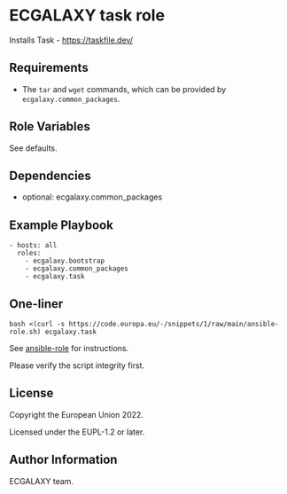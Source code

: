 ECGALAXY task role
==================

Installs Task - https://taskfile.dev/

Requirements
------------

* The `tar` and `wget` commands, which can be provided by `ecgalaxy.common_packages`.

Role Variables
--------------

See defaults.

Dependencies
------------

* optional: ecgalaxy.common_packages

Example Playbook
----------------

    - hosts: all
      roles:
        - ecgalaxy.bootstrap
        - ecgalaxy.common_packages
        - ecgalaxy.task

One-liner
---------

    bash <(curl -s https://code.europa.eu/-/snippets/1/raw/main/ansible-role.sh) ecgalaxy.task

See [ansible-role](https://code.europa.eu/-/snippets/1) for instructions.

Please verify the script integrity first.

License
-------

Copyright the European Union 2022.

Licensed under the EUPL-1.2 or later.

Author Information
------------------

ECGALAXY team.
